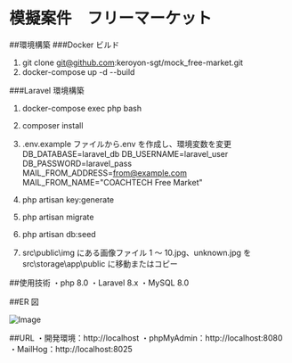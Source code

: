 # 模擬案件　フリーマーケット

##環境構築
###Docker ビルド

1. git clone git@github.com:keroyon-sgt/mock_free-market.git
2. docker-compose up -d --build

###Laravel 環境構築

1. docker-compose exec php bash
2. composer install
3. .env.example ファイルから.env を作成し、環境変数を変更
   DB_DATABASE=laravel_db
   DB_USERNAME=laravel_user
   DB_PASSWORD=laravel_pass
   MAIL_FROM_ADDRESS=from@example.com
   MAIL_FROM_NAME="COACHTECH Free Market"

4. php artisan key:generate
5. php artisan migrate
6. php artisan db:seed
7. src\public\img にある画像ファイル 1 ～ 10.jpg、unknown.jpg を src\storage\app\public に移動またはコピー

##使用技術
・php 8.0
・Laravel 8.x
・MySQL 8.0

##ER 図

![Image](https://github.com/user-attachments/assets/d55820f4-1a72-4cfd-8fc6-1fee94b513f0)

##URL
・開発環境：http://localhost
・phpMyAdmin：http://localhost:8080
・MailHog：http://localhost:8025
